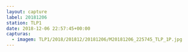 ```yaml
---
layout: capture
label: 20181206
station: TLP1
date: 2018-12-06 22:57:45+00:00
capturas:
  - imagem: TLP1/2018/201812/20181206/M20181206_225745_TLP_1P.jpg
---
```

